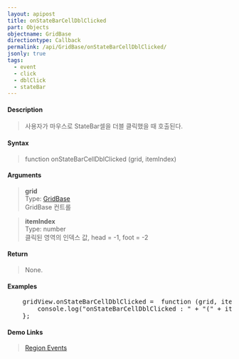 ```yaml
---
layout: apipost
title: onStateBarCellDblClicked
part: Objects
objectname: GridBase
directiontype: Callback
permalink: /api/GridBase/onStateBarCellDblClicked/
jsonly: true
tags:
  - event
  - click
  - dblClick
  - stateBar
---
```



#### Description

> 사용자가 마우스로 StateBar셀을 더블 클릭했을 때 호출된다.  

#### Syntax

> function onStateBarCellDblClicked (grid, itemIndex)  

#### Arguments

> **grid**  
> Type: [GridBase](/api/GridBase/)  
> GridBase 컨트롤  

> **itemIndex**  
> Type: number  
> 클릭된 영역의 인덱스 값, head = -1, foot = -2

#### Return

> None.  

#### Examples 

<pre class="prettyprint">
    gridView.onStateBarCellDblClicked =  function (grid, itemIndex) {
        console.log("onStateBarCellDblClicked : " + "(" + itemIndex + ")")
    };
</pre>

#### Demo Links
> [Region Events](http://demo.realgrid.com/Demo/RegionEvents)
